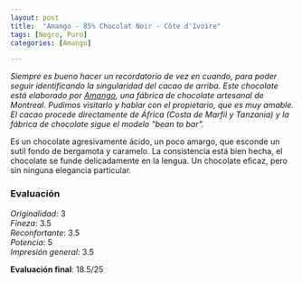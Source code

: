 ```yaml
---
layout: post
title:  "Amango - 85% Chocolat Noir - Côte d'Ivoire"
tags: [Negro, Puro] 
categories: [Amango]

---
```


_Siempre es bueno hacer un recordatorio de vez en cuando, para poder seguir identificando la singularidad del cacao de arriba.
Este chocolate está elaborado por [Amango](https://www.amangocacao.com/), una fábrica de chocolate artesanal de Montreal. Pudimos visitarlo y hablar con el propietario, que es muy amable. El cacao procede directamente de África (Costa de Marfil y Tanzania) y la fábrica de chocolate sigue el modelo "bean to bar"._

Es un chocolate agresivamente ácido, un poco amargo, que esconde un sutil fondo de bergamota y caramelo. La consistencia está bien hecha, el chocolate se funde delicadamente en la lengua. 
Un chocolate eficaz, pero sin ninguna elegancia particular.


### Evaluación

_Originalidad_: 3  
_Fineza_: 3.5  
_Reconfortante_: 3.5  
_Potencia_: 5  
_Impresión general_: 3.5

**Evaluación final**: 18.5/25

